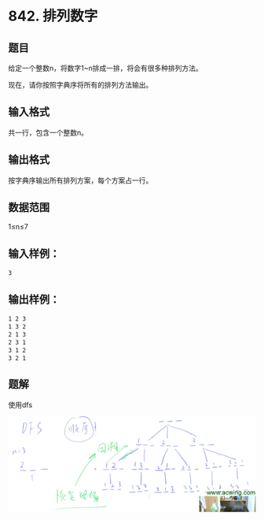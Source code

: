 # 842. 排列数字

## 题目 

给定一个整数n，将数字1~n排成一排，将会有很多种排列方法。

现在，请你按照字典序将所有的排列方法输出。

## 输入格式

共一行，包含一个整数n。

## 输出格式

按字典序输出所有排列方案，每个方案占一行。

## 数据范围

1≤n≤7

## 输入样例：

```
3
```

## 输出样例：

```
1 2 3 
1 3 2 
2 1 3 
2 3 1 
3 1 2 
3 2 1 
```

## 题解

使用dfs

![image-20210529211233136](README/image-20210529211233136.png)